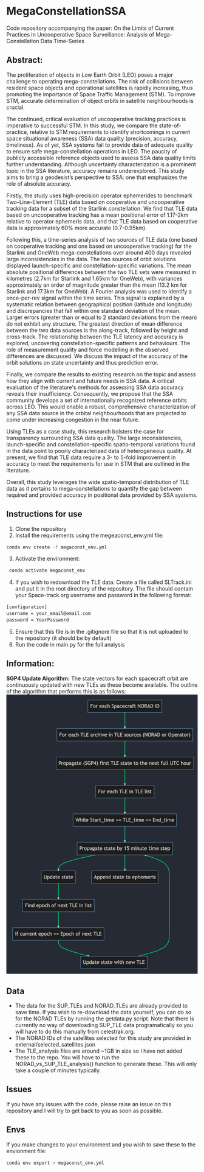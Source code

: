# MegaConstellationSSA
Code repository accompanying the paper: On the Limits of Current Practices in Uncooperative Space Surveillance: Analysis of Mega-Constellation Data Time-Series

## Abstract:
The proliferation of objects in Low Earth Orbit (LEO) poses a major challenge to operating mega-constellations. The risk of collisions between resident space objects and operational satellites is rapidly increasing, thus promoting the importance of Space Traffic Management (STM). To improve STM, accurate determination of object orbits in satellite neighbourhoods is crucial.

The continued, critical evaluation of uncooperative tracking practices is imperative to successful STM. In this study, we compare the state-of-practice, relative to STM requirements to identify shortcomings in current space situational awareness (SSA) data quality (precision, accuracy, timeliness).
    As of yet, SSA systems fail to provide data of adequate quality to ensure safe mega-constellation operations in LEO. The paucity of publicly accessible reference objects used to assess SSA data quality limits further understanding. Although uncertainty characterization is a prominent topic in the SSA literature, accuracy remains underexplored. This study aims to bring a geodesist’s perspective to SSA: one that emphasizes the role of absolute accuracy.
    
Firstly, the study uses high-precision operator ephemerides to benchmark Two-Line-Element (TLE) data based on cooperative and uncooperative tracking data for a subset of the Starlink constellation. We find that TLE data based on uncooperative tracking has a mean positional error of 1.17-2km relative to operator ephemeris data, and that TLE data based on cooperative data is approximately 60\% more accurate (0.7-0.95km).
    
Following this, a time-series analysis of two sources of TLE data (one based on cooperative tracking and one based on uncooperative tracking) for the Starlink and OneWeb mega-constellations over around 400 days revealed large inconsistencies in the data. The two sources of orbit solutions displayed launch-specific and constellation-specific variations. The mean absolute positional differences between the two TLE sets were measured in kilometres (2.7km for Starlink and 1.65km for OneWeb), with variances approximately an order of magnitude greater than the mean (13.2 km for Starlink and 17.3km for OneWeb).
A Fourier analysis was used to identify a once-per-rev signal within the time series. This signal is explained by a systematic relation between geographical position (latitude and longitude) and discrepancies that fall within one standard deviation of the mean. Larger errors (greater than or equal to 2 standard deviations from the mean) do not exhibit any structure. The greatest direction of mean difference between the two data sources is the along-track, followed by height and cross-track. The relationship between the TLE latency and accuracy is explored, uncovering constellation-specific patterns and behaviours. The role of measurement quality and force modelling in the observed differences are discussed. We discuss the impact of the accuracy of the orbit solutions on state uncertainty and thus prediction error.
    
Finally, we compare the results to existing research on the topic and assess how they align with current and future needs in SSA data. A critical evaluation of the literature's methods for assessing SSA data accuracy reveals their insufficiency. Consequently, we propose that the SSA community develops a set of internationally recognized reference orbits across LEO. This would enable a robust, comprehensive characterization of any SSA data source in the orbital neighbourhoods that are projected to come under increasing congestion in the near future.
    
Using TLEs as a case study, this research bolsters the case for transparency surrounding SSA data quality. The large inconsistencies, launch-specific and constellation-specific spatio-temporal variations found in the data point to poorly characterized data of heterogeneous quality. At present, we find that TLE data require a 3- to 5-fold improvement in accuracy to meet the requirements for use in STM that are outlined in the literature.
    
Overall, this study leverages the wide spatio-temporal distribution of TLE data as it pertains to mega-constellations to quantify the gap between required and provided accuracy in positional data provided by SSA systems.

## Instructions for use
1. Clone the repository
2. Install the requirements using the megeaconst_env.yml file:
``` bash
conda env create -f megaconst_env.yml
```
3. Activate the environment:
``` bash
 conda activate megaconst_env
```
4. If you wish to redownload the TLE data: Create a file called SLTrack.ini and put it in the root directory of the repository. The file should contain your Space-track.org username and password in the following format:
``` bash
[configuration]
username = your_email@email.com
password = YourPassword
```
5. Ensure that this file is in the .gitignore file so that it is not uploaded to the repository (it should be by default)
6. Run the code in main.py for the full analysis

## Information:

__SGP4 Update Algorithm:__
The state vectors for each spacecraft orbit are continuously updated with new TLEs as these become available. The outline of the algorithm that performs this is as follows:
![TLE Algorithm](TLE_algo_outline.png)

## Data
- The data for the SUP_TLEs and NORAD_TLEs are already provided to save time. 
    If you wish to re-download the data yourself, you can do so for the NORAD TLEs by running the getdata.py script. Note that there is currently no way of downloading SUP_TLE data programatically so you will have to do this manually from celestrak.org.
- The NORAD IDs of the satellites selected for this study are provided in external/selected_satellites.json
- The TLE_analysis files are around ~1GB in size so I have not added these to the repo. You will have to run the NORAD_vs_SUP_TLE_analysis() function to generate these. This will only take a couple of minutes typically.

## Issues
If you have any issues with the code, please raise an issue on this repository and I will try to get back to you as soon as possible.

## Envs
If you make changes to your environment and you wish to save these to the envionment file:
``` bash
conda env export > megaconst_env.yml
```
